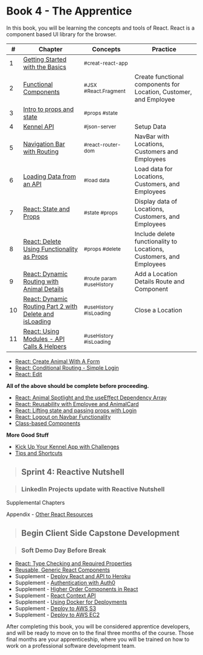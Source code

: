 # Book 4 - The Apprentice

In this book, you will be learning the concepts and tools of React. React is a component based UI library for the browser.

| #  | Chapter | Concepts | Practice
--- | --- | --- | ---
1 | [Getting Started with the Basics](./chapters/REACT_BASICS.md) | <sub style="font-size:0.85rem;">#creat-react-app</sub>|
2 | [Functional Components](./chapters/REACT_FUNCTIONAL_COMPONENTS.md) | <sub style="font-size:0.85rem;">#JSX #React.Fragment</sub> | Create functional components for Location, Customer, and Employee
3 | [Intro to props and state](./chapters/INTRO_PROPS_STATE.md) | <sub style="font-size:0.85rem;">#props #state</sub> |
4 | [Kennel API](./chapters/KENNEL_API.md) | <sub style="font-size:0.85rem;">#json-server</sub>| Setup Data
5 | [Navigation Bar with Routing](./chapters/REACT_ROUTING.md) | <sub style="font-size:0.85rem;">#react-router-dom</sub> |NavBar with Locations, Customers and Employees
6 | [Loading Data from an API](./chapters/REACT_LOADING_DATA.md)| <sub style="font-size:0.85rem;">#load data</sub> | Load data for Locations, Customers, and Employees
7 | [React: State and Props](./chapters/COMPONENT_STATE_PROPS.md)| <sub style="font-size:0.85rem;">#state #props</sub> | Display data of Locations, Customers, and Employees
8 | [React: Delete Using Functionality as Props](./chapters/FUNCTIONS_AS_PROPS.md) | <sub style="font-size:0.85rem;">#props #delete</sub> | Include delete functionality to Locations, Customers, and Employees
9 | [React: Dynamic Routing with Animal Details](./chapters/REACT_DYNAMIC_ROUTING.md) | <sub style="font-size:0.85rem;">#route param #useHistory</sub> | Add a Location Details Route and Component
10 | [React: Dynamic Routing Part 2 with Delete and isLoading](./chapters/REACT_DYNAMIC_ROUTING_PART2.md) | <sub style="font-size:0.85rem;">#useHistory #isLoading </sub> | Close a Location
11 | [React: Using Modules - API Calls & Helpers](./chapters/MODULES.md) | <sub style="font-size:0.85rem;">#useHistory #isLoading </sub> | 



* [React: Create Animal With A Form](./chapters/REACT_FORMS.md) 
* [React: Conditional Routing - Simple Login](./chapters/REACT_CONDITIONAL_RENDERING.md)
* [React: Edit](./chapters/REACT_EDIT.md)

**All of the above should be complete before proceeding.**

* [React: Animal Spotlight and the useEffect Dependency Array](./chapters/REACT_USEEFFECT_DEPS.md)
* [React: Reusability with Employee and AnimalCard](./chapters/REACT_REUSABLE_COMPONENTS.md)
* [React: Lifting state and passing props with Login](./chapters/REACT_LIFT_STATE_PASS_PROPS.md)
* [React: Logout on Navbar Functionality](./chapters/REACT_LOGOUT_NAVBAR.md)
* [Class-based Components](./chapters/CLASS_BASED_COMPONENTS.md)

**More Good Stuff**

* [Kick Up Your Kennel App with Challenges](./chapters/ADVANCED_CHALLENGES.md)
* [Tips and Shortcuts](./chapters/REACT_TIPS.md)

> ## Sprint 4: Reactive Nutshell

> ### LinkedIn Projects update with Reactive Nutshell

Supplemental Chapters


Appendix - [Other React Resources](./chapters/REACT_APPENDIX.md)

> ## **Begin Client Side Capstone Development**

> ### Soft Demo Day Before Break
* [React: Type Checking and Required Properties](./chapters/REACT_TYPE_CHECKING.md)
* [Reusable, Generic React Components](./chapters/REACT_GENERIC_COMPONENTS.md)
* Supplement - [Deploy React and API to Heroku](./chapters/JSON_SERVER_HEROKU.md)
* Supplement - [Authentication with Auth0](https://auth0.com/blog/reactjs-authentication-tutorial/)
* Supplement - [Higher Order Components in React](./chapters/REACT_HOC.md)
* Supplement - [React Context API](./chapters/REACT_CONTEXT_API.md)
* Supplement - [Using Docker for Deployments](./chapters/DOCKER_INTRO.md)
* Supplement - [Deploy to AWS S3](./chapters/AWS_S3.md)
* Supplement - [Deploy to AWS EC2](./chapters/AWS_EC2.md)

After completing this book, you will be considered apprentice developers, and will be ready to move on to the final three months of the course. Those final months are your apprenticeship, where you will be trained on how to work on a professional software development team.
